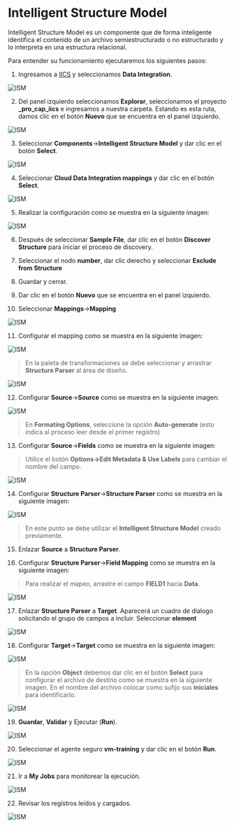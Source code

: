 # Intelligent Structure Model

Intelligent Structure Model es un componente que de forma inteligente identifica el contenido de un archivo semiestructurado  o no estructurado y lo interpreta en una estructura relacional.

Para entender su funcionamiento ejecutaremos los siguientes pasos:

1. Ingresamos a [IICS](https://dm-us.informaticacloud.com) y seleccionamos **Data Integration**.

![ISM](images/img_ism_01.png)

2. Del panel izquierdo seleccionamos **Explorar**, seleccionamos el proyecto **_pro_cap_iics** e ingresamos a nuestra carpeta. Estando es esta ruta, damos clic en el botón **Nuevo** que se encuentra en el panel izquierdo.

![ISM](images/img_ism_02.png)

3. Seleccionar **Components**->**Intelligent Structure Model** y dar clic en el botón **Select**.

![ISM](images/img_ism_03.png)

4. Seleccionar **Cloud Data Integration mappings** y dar clic en el botón **Select**.

![ISM](images/img_ism_04.png)

5. Realizar la configuración como se muestra en la siguiente imagen:

![ISM](images/img_ism_05.png)

6.  Después de seleccionar **Sample File**, dar clic en el botón **Discover Structure** para iniciar el proceso de discovery.

7. Seleccionar el nodo **number**, dar clic derecho y seleccionar **Exclude from Structure**

8. Guardar y cerrar.

9. Dar clic en el botón **Nuevo** que se encuentra en el panel izquierdo.

10. Seleccionar **Mappings**->**Mapping**

![ISM](images/img_ism_06.png)

11. Configurar el mapping como se muestra en la siguiente imagen:

![ISM](images/img_ism_07.png)

> En la paleta de transformaciones se debe seleccionar y arrastrar **Structure Parser** al área de diseño.

![ISM](images/img_ism_07_01.png)

12. Configurar **Source**->**Source** como se muestra en la siguiente imagen:

![ISM](images/img_ism_08.png)

> En **Formating Options**, seleccione la opción **Auto-generate** (esto indica al proceso leer desde el primer registro)

13. Configurar **Source**->**Fields** como se muestra en la siguiente imagen:

> Utilice el botón **Options->Edit Metadata & Use Labels** para cambiar el nombre del campo.

![ISM](images/img_ism_09.png)

14. Configurar **Structure Parser**->**Structure Parser** como se muestra en la siguiente imagen:

![ISM](images/img_ism_10.png)

> En este punto se debe utilizar el **Intelligent Structure Model** creado previamente.

15. Enlazar **Source** a **Structure Parser**.

16. Configurar **Structure Parser**->**Field Mapping** como se muestra en la siguiente imagen:

> Para realizar el mapeo, arrastre el campo **FIELD1** hacia **Data**.

![ISM](images/img_ism_11.png)

17. Enlazar **Structure Parser** a **Target**. Aparecerá un cuadro de dialogo solicitando el grupo de campos a incluir. Seleccionar **element**

![ISM](images/img_ism_12.png)

18. Configurar **Target**->**Target** como se muestra en la siguiente imagen:

![ISM](images/img_ism_13.png)

> En la opción **Object** debemos dar clic en el botón **Select** para configurar el archivo de destino como se muestra en la siguiente imagen. En el nombre del archivo colocar como sufijo sus **iniciales** para identificarlo.

![ISM](images/img_ism_14.png)

19. **Guardar**, **Validar** y Ejecutar (**Run**).

![ISM](images/img_ism_15.png)

20. Seleccionar el agente seguro **vm-training** y dar clic en el botón **Run**.

![ISM](images/img_ism_16.png)

21. Ir a **My Jobs** para monitorear la ejecución.

![ISM](images/img_ism_17.png)

22. Revisar los registros leídos y cargados.

![ISM](images/img_ism_18.png)
